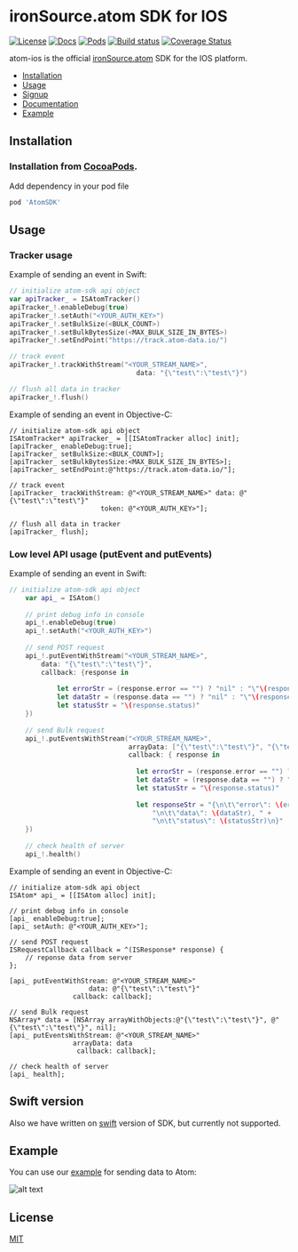 # ironSource.atom SDK for IOS

[![License][license-image]][license-url]
[![Docs][docs-image]][docs-url]
[![Pods][pod-image]][pod-url]
[![Build status][travis-image]][travis-url]
[![Coverage Status][coverage-image]][coverage-url]

atom-ios is the official [ironSource.atom](http://www.ironsrc.com/data-flow-management) SDK for the IOS platform.

- [Installation](#installation)
- [Usage](#usage)
- [Signup](https://atom.ironsrc.com/#/signup)
- [Documentation](https://ironsource.github.io/atom-ios/)
- [Example](#example)

## Installation

### Installation from [CocoaPods](https://cocoapods.org/?q=atomsdk).
Add dependency in your pod file
```ruby
pod 'AtomSDK'
```

## Usage

### Tracker usage
Example of sending an event in Swift:
```swift
// initialize atom-sdk api object
var apiTracker_ = ISAtomTracker()
apiTracker_!.enableDebug(true)
apiTracker_!.setAuth("<YOUR_AUTH_KEY>")
apiTracker_!.setBulkSize(<BULK_COUNT>)
apiTracker_!.setBulkBytesSize(<MAX_BULK_SIZE_IN_BYTES>)
apiTracker_!.setEndPoint("https://track.atom-data.io/")

// track event
apiTracker_!.trackWithStream("<YOUR_STREAM_NAME>",
                                data: "{\"test\":\"test\"}")

// flush all data in tracker
apiTracker_!.flush()

```
Example of sending an event in Objective-C:
```objc
// initialize atom-sdk api object
ISAtomTracker* apiTracker_ = [[ISAtomTracker alloc] init];
[apiTracker_ enableDebug:true];
[apiTracker_ setBulkSize:<BULK_COUNT>];
[apiTracker_ setBulkBytesSize:<MAX_BULK_SIZE_IN_BYTES>];
[apiTracker_ setEndPoint:@"https://track.atom-data.io/"];

// track event
[apiTracker_ trackWithStream: @"<YOUR_STREAM_NAME>" data: @"{\"test\":\"test\"}"
                       token: @"<YOUR_AUTH_KEY>"];

// flush all data in tracker
[apiTracker_ flush];
```

### Low level API usage (putEvent and putEvents)
Example of sending an event in Swift:
```swift
// initialize atom-sdk api object
    var api_ = ISAtom()
    
    // print debug info in console
    api_!.enableDebug(true)
    api_!.setAuth("<YOUR_AUTH_KEY>")
    
    // send POST request
    api_!.putEventWithStream("<YOUR_STREAM_NAME>",
        data: "{\"test\":\"test\"}",
        callback: {response in
            
            let errorStr = (response.error == "") ? "nil" : "\"\(response.error)\""
            let dataStr = (response.data == "") ? "nil" : "\"\(response.data)\""
            let statusStr = "\(response.status)"
    })
    
    // send Bulk request
    api_!.putEventsWithStream("<YOUR_STREAM_NAME>",
                              arrayData: ["{\"test\":\"test\"}", "{\"test\":\"test\"}"],
                              callback: { response in
                                
                                let errorStr = (response.error == "") ? "nil" : "\"\(response.error)\""
                                let dataStr = (response.data == "") ? "nil" : "\"\(response.data)\""
                                let statusStr = "\(response.status)"
                                
                                let responseStr = "{\n\t\"error\": \(errorStr), " +
                                    "\n\t\"data\": \(dataStr), " +
                                    "\n\t\"status\": \(statusStr)\n}"
    })
    
    // check health of server
    api_!.health()
```
Example of sending an event in Objective-C:
```objc
// initialize atom-sdk api object
ISAtom* api_ = [[ISAtom alloc] init];

// print debug info in console
[api_ enableDebug:true];
[api_ setAuth: @"<YOUR_AUTH_KEY>"];

// send POST request
ISRequestCallback callback = ^(ISResponse* response) {
    // reponse data from server
};

[api_ putEventWithStream: @"<YOUR_STREAM_NAME>"
                    data: @"{\"test\":\"test\"}"
                callback: callback];

// send Bulk request
NSArray* data = [NSArray arrayWithObjects:@"{\"test\":\"test\"}", @"{\"test\":\"test\"}", nil];
[api_ putEventsWithStream: @"<YOUR_STREAM_NAME>"
                arrayData: data
                 callback: callback];

// check health of server
[api_ health];         
```

## Swift version
Also we have written on [swift](https://github.com/ironSource/atom-ios/tree/swift) version of SDK, but currently not supported.

## Example 
You can use our [example][example-url] for sending data to Atom:

![alt text][example]

## License
[MIT](LICENSE)

[docs-image]: https://img.shields.io/badge/docs-latest-blue.svg
[docs-url]: https://ironsource.github.io/atom-ios/
[pod-image]: https://img.shields.io/cocoapods/v/AtomSDK.svg
[pod-url]: https://cocoapods.org/?q=AtomSDK

[travis-image]: https://travis-ci.org/ironSource/atom-ios.svg?branch=master
[travis-url]: https://travis-ci.org/ironSource/atom-ios
[coverage-image]: https://coveralls.io/repos/github/ironSource/atom-ios/badge.svg?branch=master
[coverage-url]: https://coveralls.io/github/ironSource/atom-ios?branch=master
[license-image]: https://img.shields.io/badge/license-MIT-blue.svg
[license-url]: LICENSE
[example]: https://cloud.githubusercontent.com/assets/1713228/15971662/08129c62-2f43-11e6-980d-66d36a41f961.png "example"
[example-url]: atom-sdk/AtomSDKExample
